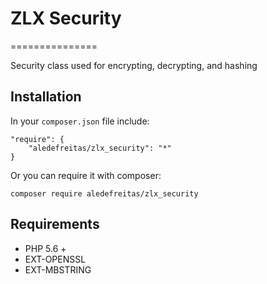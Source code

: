 # ZLX Security
===============

Security class used for encrypting, decrypting, and hashing

## Installation

In your ```composer.json``` file include:

```
"require": {
    "aledefreitas/zlx_security": "*"
}
```

Or you can require it with composer:

```
composer require aledefreitas/zlx_security
```

## Requirements

- PHP 5.6 +
- EXT-OPENSSL
- EXT-MBSTRING
